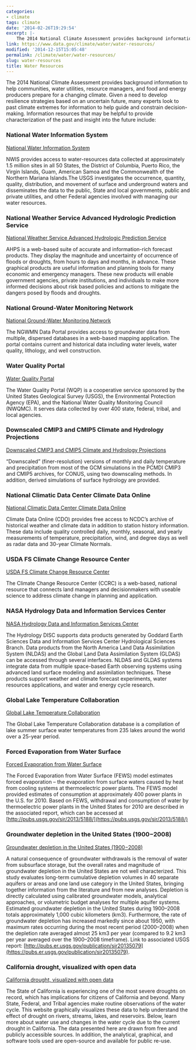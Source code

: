 ```yaml
---
categories:
- climate
tags: climate
date: '2014-02-26T19:29:54'
excerpt: |-
    The 2014 National Climate Assessment provides background information to help communities, water utilities, resource managers, and food and energy producers prepare for a changing climate. Given a need to develop resilience…
link: https://www.data.gov/climate/water/water-resources/
modified: '2014-12-15T15:05:48'
permalink: /climate/water/water-resources/
slug: water-resources
title: Water Resources
---
```


The 2014 National Climate Assessment provides background information to help communities, water utilities, resource managers, and food and energy producers prepare for a changing climate. Given a need to develop resilience strategies based on an uncertain future, many experts look to past climate extremes for information to help guide and constrain decision-making. Information resources that may be helpful to provide characterization of the past and insight into the future include:

### National Water Information System

[National Water Information System](https://waterdata.usgs.gov/nwis)

NWIS provides access to water-resources data collected at approximately 1.5 million sites in all 50 States, the District of Columbia, Puerto Rico, the Virgin Islands, Guam, American Samoa and the Commonwealth of the Northern Mariana Islands.The USGS investigates the occurrence, quantity, quality, distribution, and movement of surface and underground waters and disseminates the data to the public, State and local governments, public and private utilities, and other Federal agencies involved with managing our water resources.

### National Weather Service Advanced Hydrologic Prediction Service

[National Weather Service Advanced Hydrologic Prediction Service](https://water.weather.gov/ahps/)

AHPS is a web-based suite of accurate and information-rich forecast products. They display the magnitude and uncertainty of occurrence of floods or droughts, from hours to days and months, in advance. These graphical products are useful information and planning tools for many economic and emergency managers. These new products will enable government agencies, private institutions, and individuals to make more informed decisions about risk based policies and actions to mitigate the dangers posed by floods and droughts.

### National Ground-Water Monitoring Network

[National Ground-Water Monitoring Network](https://cida.usgs.gov/ngwmn/)

The NGWMN Data Portal provides access to groundwater data from multiple, dispersed databases in a web-based mapping application. The portal contains current and historical data including water levels, water quality, lithology, and well construction.

### Water Quality Portal

[Water Quality Portal](https://www.waterqualitydata.us)

The Water Quality Portal (WQP) is a cooperative service sponsored by the United States Geological Survey (USGS), the Environmental Protection Agency (EPA), and the National Water Quality Monitoring Council (NWQMC). It serves data collected by over 400 state, federal, tribal, and local agencies.

### Downscaled CMIP3 and CMIP5 Climate and Hydrology Projections

[Downscaled CMIP3 and CMIP5 Climate and Hydrology Projections](https://gdo-dcp.ucllnl.org/downscaled_cmip_projections/dcpInterface.html)

“Downscaled” (finer-resolution) versions of monthly and daily temperature and precipitation from most of the GCM simulations in the PCMDI CMIP3 and CMIP5 archives, for CONUS, using two downscaling methods. In addition, derived simulations of surface hydrology are provided.

### National Climatic Data Center Climate Data Online

[National Climatic Data Center Climate Data Online](https://www.ncdc.noaa.gov/cdo-web/)

Climate Data Online (CDO) provides free access to NCDC’s archive of historical weather and climate data in addition to station history information. These data include quality controlled daily, monthly, seasonal, and yearly measurements of temperature, precipitation, wind, and degree days as well as radar data and 30-year Climate Normals.

### USDA FS Climate Change Resource Center

[USDA FS Climate Change Resource Center](https://www.fs.usda.gov/ccrc/)

The Climate Change Resource Center (CCRC) is a web-based, national resource that connects land managers and decisionmakers with useable science to address climate change in planning and application.

### NASA Hydrology Data and Information Services Center

[NASA Hydrology Data and Information Services Center](https://disc.sci.gsfc.nasa.gov/hydrology)

The Hydrology DISC supports data products generated by Goddard Earth Sciences Data and Information Services Center Hydrological Sciences Branch. Data products from the North America Land Data Assimilation System (NLDAS) and the Global Land Data Assimilation System (GLDAS) can be accessed through several interfaces. NLDAS and GLDAS systems integrate data from multiple space-based Earth observing systems using advanced land surface modeling and assimilation techniques. These products support weather and climate forecast experiments, water resources applications, and water and energy cycle research.

### Global Lake Temperature Collaboration

[Global Lake Temperature Collaboration](https://portal.lternet.edu/nis/mapbrowse?scope=knb-lter-ntl&identifier=10001)

The Global Lake Temperature Collaboration database is a compilation of lake summer surface water temperatures from 235 lakes around the world over a 25-year period.

### Forced Evaporation from Water Surface

[Forced Evaporation from Water Surface](https://pubs.usgs.gov/sir/2013/5188/)

The Forced Evaporation from Water Surface (FEWS) model estimates forced evaporation – the evaporation from surface waters caused by heat from cooling systems at thermoelectric power plants. The FEWS model provided estimates of consumption at approximately 400 power plants in the U.S. for 2010. Based on FEWS, withdrawal and consumption of water by thermoelectric power plants in the United States for 2010 are described in the associated report, which can be accessed at [http://pubs.usgs.gov/sir/2013/5188/](https://pubs.usgs.gov/sir/2013/5188/)

### Groundwater depletion in the United States (1900−2008)

[Groundwater depletion in the United States (1900−2008)](https://pubs.er.usgs.gov/publication/sir20135079)

A natural consequence of groundwater withdrawals is the removal of water from subsurface storage, but the overall rates and magnitude of groundwater depletion in the United States are not well characterized. This study evaluates long-term cumulative depletion volumes in 40 separate aquifers or areas and one land use category in the United States, bringing together information from the literature and from new analyses. Depletion is directly calculated using calibrated groundwater models, analytical approaches, or volumetric budget analyses for multiple aquifer systems. Estimated groundwater depletion in the United States during 1900–2008 totals approximately 1,000 cubic kilometers (km3). Furthermore, the rate of groundwater depletion has increased markedly since about 1950, with maximum rates occurring during the most recent period (2000–2008) when the depletion rate averaged almost 25 km3 per year (compared to 9.2 km3 per year averaged over the 1900–2008 timeframe). Link to associated USGS report: [http://pubs.er.usgs.gov/publication/sir20135079](https://pubs.er.usgs.gov/publication/sir20135079).

### California drought, visualized with open data

[California drought, visualized with open data](https://cida.usgs.gov/ca_drought)

The State of California is experiencing one of the most severe droughts on record, which has implications for citizens of California and beyond. Many State, Federal, and Tribal agencies make routine observations of the water cycle. This website graphically visualizes these data to help understand the effect of drought on rivers, streams, lakes, and reservoirs. Below, learn more about water use and changes in the water cycle due to the current drought in California. The data presented here are drawn from free and publicly accessible sources. In addition, the analytical, graphical, and software tools used are open-source and available for public re-use.
